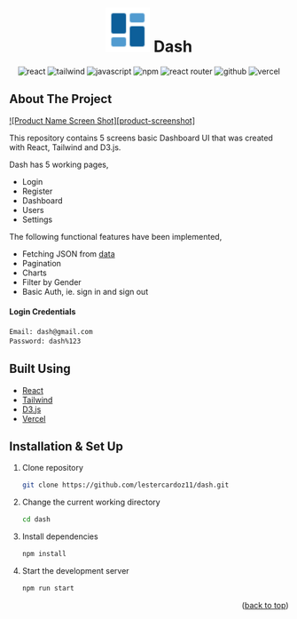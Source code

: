 <h1 align="center">
  <img src="public/logo192.png" alt="Logo" width="80" height="80"> Dash
</h1>
<p align="center">
  <img alt="react" src="https://img.shields.io/badge/React-20232A?style=for-the-badge&logo=react&logoColor=61DAFB" />
  <img alt="tailwind" src="https://img.shields.io/badge/Tailwind_CSS-38B2AC?style=for-the-badge&logo=tailwind-css&logoColor=white" />
  <img alt="javascript" src="https://img.shields.io/badge/JavaScript-323330?style=for-the-badge&logo=javascript&logoColor=F7DF1E" />
  <img alt="npm" src="https://img.shields.io/badge/npm-CB3837?style=for-the-badge&logo=npm&logoColor=white" />
  <img alt="react router" src="https://img.shields.io/badge/React_Router-CA4245?style=for-the-badge&logo=react-router&logoColor=white" />
  <img alt="github" src="https://img.shields.io/badge/GitHub-100000?style=for-the-badge&logo=github&logoColor=white" />
  <img alt="vercel" src="https://img.shields.io/badge/Vercel-000000?style=for-the-badge&logo=vercel&logoColor=white" />
</p>

## About The Project

[![Product Name Screen Shot][product-screenshot]](https://example.com)

This repository contains 5 screens basic Dashboard UI that was created with React, Tailwind and D3.js.

Dash has 5 working pages,
- Login
- Register
- Dashboard
- Users
- Settings

The following functional features have been implemented,
- Fetching JSON from [data](https://randomuser.me/)
- Pagination
- Charts
- Filter by Gender
- Basic Auth, ie. sign in and sign out

#### Login Credentials
 ```sh
Email: dash@gmail.com
Password: dash%123
```

## Built Using

- [React](https://reactjs.org/)
- [Tailwind](https://tailwindcss.com/)
- [D3.js](https://d3js.org/)
- [Vercel](https://vercel.com)


## Installation & Set Up

1. Clone repository

   ```sh
   git clone https://github.com/lestercardoz11/dash.git
   ```

2. Change the current working directory

   ```sh
   cd dash
   ```

3. Install dependencies

   ```sh
   npm install
   ```
   
4. Start the development server

   ```sh
   npm run start
   ```
   
<p align="right">(<a href="#top">back to top</a>)</p>
